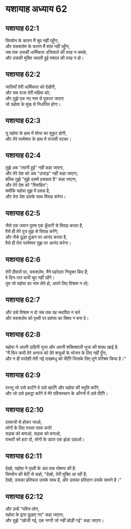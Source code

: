 # यशायाह अध्याय 62

## यशायाह 62:1  
सिय्योन के कारण मैं चुप नहीं रहूँगा,  
और यरूशलेम के कारण मैं शांत नहीं रहूँगा,  
जब तक उसकी धार्मिकता उजियाले की तरह न चमके,  
और उसकी मुक्ति जलती हुई मशाल की तरह न हो।

## यशायाह 62:2  
जातियाँ तेरी धार्मिकता को देखेंगी,  
और सब राजा तेरी महिमा को;  
और तुझे एक नए नाम से पुकारा जाएगा  
जो यहोवा के मुख से निर्धारित होगा।

## यशायाह 62:3  
तू यहोवा के हाथ में शोभा का मुकुट होगी,  
और तेरे परमेश्वर के हाथ में राजसी पटका।

## यशायाह 62:4  
तुझे अब "त्यागी हुई" नहीं कहा जाएगा,  
और तेरे देश को अब "उजाड़" नहीं कहा जाएगा;  
बल्कि तुझे "मुझे उसमें प्रसन्नता है" कहा जाएगा,  
और तेरे देश को "विवाहित";  
क्योंकि यहोवा तुझ में प्रसन्न है,  
और तेरा देश उसके साथ विवाह करेगा।

## यशायाह 62:5  
जैसे एक जवान पुरुष एक कुँवारी से विवाह करता है,  
वैसे ही तेरे पुत्र तुझ से विवाह करेंगे;  
और जैसे दूल्हा दुल्हन पर आनंद करता है,  
वैसे ही तेरा परमेश्वर तुझ पर आनंद करेगा।

## यशायाह 62:6  
तेरी दीवारों पर, यरूशलेम, मैंने पहरेदार नियुक्त किए हैं;  
वे दिन-रात कभी चुप नहीं रहेंगे।  
तुम जो यहोवा का नाम लेते हो, अपने लिए विश्राम न लो;

## यशायाह 62:7  
और उसे विश्राम न दो जब तक वह स्थापित न करे  
और यरूशलेम को पृथ्वी पर प्रशंसा का विषय न बना दे।

## यशायाह 62:8  
यहोवा ने अपनी दाहिनी भुजा और अपनी शक्तिशाली भुजा की शपथ खाई है:  
"मैं फिर कभी तेरे अनाज को तेरे शत्रुओं के भोजन के लिए नहीं दूँगा,  
और न ही परदेशी तेरी नई दाखमधु को पीएँगे जिसके लिए तूने परिश्रम किया है।"

## यशायाह 62:9  
परन्तु जो उसे काटेंगे वे उसे खाएँगे और यहोवा की स्तुति करेंगे,  
और जो उसे इकट्ठा करेंगे वे मेरे पवित्रस्थान के आँगनों में उसे पीएँगे।

## यशायाह 62:10  
दरवाजों से होकर जाओ,  
लोगों के लिए रास्ता साफ करो!  
सड़क को बनाओ, सड़क को बनाओ,  
पत्थरों को हटा दो, लोगों के ऊपर एक झंडा उठाओ।

## यशायाह 62:11  
देखो, यहोवा ने पृथ्वी के अंत तक घोषणा की है:  
सिय्योन की बेटी से कहो, "देखो, तेरी मुक्ति आ रही है;  
देखो, उसका प्रतिफल उसके साथ है, और उसका प्रतिदान उसके सामने है।"

## यशायाह 62:12  
और उन्हें "पवित्र लोग,  
यहोवा के द्वारा छुड़ाए गए" कहा जाएगा;  
और तुझे "खोजी गई, एक नगरी जो नहीं छोड़ी गई" कहा जाएगा।
